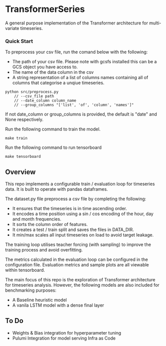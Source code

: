# TransformerSeries

A general purpose implementation of the Transformer architecture for multi-variate timeseries.

### Quick Start

To preprocess your csv file, run the comand below with the following:
- The path of your csv file. Please note with gcsfs installed this can be a GCS object you have access to.
- The name of the data column in the csv
- A string representation of a list of columns names containing all of columns that categorise a unqiue timeseries.

```
python src/preprocess.py 
    // --csv_file path
    // --date_column column_name
    // --group_columns "['list', 'of', 'column', 'names']"
```

If not date_column  or group_columns is provided, the default is "date" and None respectively.

Run the following command to train the model.

`make train`

Run the following command to run tensorboard

`make tensorboard`

## Overview

This repo implements a configurable train / evaluation loop for timeseries data. It is built to
operate with pandas dataframes.

The dataset.py file preprocess a csv file by completing the following:
 - It ensures that the timeseries is in time ascending order.
 - It encodes a time position using a sin / cos encoding of the hour, day and month frequencies.
 - It sorts the column order of features.
 - It creates a test / train split and saves the files in DATA_DIR.
 - It min/max scales all input timeseries on load to avoid target leakage.

 The training loop utilises teacher forcing (with sampling) to improve the training process and 
 avoid overfitting.

 The metrics calculated in the evaluation loop can be configured in the configuration file. Evaluation
 metrics and sample plots are all viewable within tensorboard.

The main focus of this repo is the exploration of Transformer architecture for timeseries analysis.
However, the following models are also included for benchmarking purposes:
 - A Baseline heuristic model
 - A vanila LSTM model with a dense final layer



## To Do

- Weights & Bias integration for hyperparameter tuning
- Pulumi Integration for model serving Infra as Code
